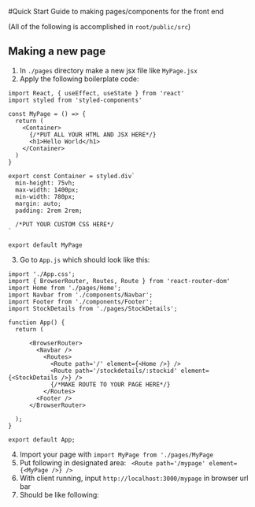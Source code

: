 #Quick Start Guide to making pages/components for the front end

(All of the following is accomplished in ```root/public/src```)

## Making a new page
1. In  ```./pages``` directory make a new jsx file like ```MyPage.jsx```
2. Apply the following boilerplate code:
```
import React, { useEffect, useState } from 'react'
import styled from 'styled-components'

const MyPage = () => {
  return (
    <Container>
      {/*PUT ALL YOUR HTML AND JSX HERE*/}
      <h1>Hello World</h1>      
    </Container>
  )    
}

export const Container = styled.div`
  min-height: 75vh;
  max-width: 1400px;
  min-width: 780px;
  margin: auto;
  padding: 2rem 2rem;
  
  /*PUT YOUR CUSTOM CSS HERE*/
`  

export default MyPage
```
3. Go to ```App.js``` which should look like this:
```
import './App.css';
import { BrowserRouter, Routes, Route } from 'react-router-dom'
import Home from './pages/Home';
import Navbar from './components/Navbar';
import Footer from './components/Footer';
import StockDetails from './pages/StockDetails';

function App() {
  return (
    
      <BrowserRouter>
        <Navbar />
          <Routes>
            <Route path='/' element={<Home />} />
            <Route path='/stockdetails/:stockid' element={<StockDetails />} />
            {/*MAKE ROUTE TO YOUR PAGE HERE*/}
          </Routes>        
        <Footer />
      </BrowserRouter>
    
  );
}

export default App;

```
4. Import your page with 
```import MyPage from './pages/MyPage```
6. Put following in designated area:
``` <Route path='/mypage' element={<MyPage />} />```
7. With client running, input ```http://localhost:3000/mypage``` in browser url bar
8. Should be like following:
